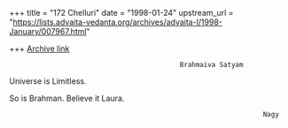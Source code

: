 +++
title = "172 Chelluri"
date = "1998-01-24"
upstream_url = "https://lists.advaita-vedanta.org/archives/advaita-l/1998-January/007967.html"

+++
[Archive link](https://lists.advaita-vedanta.org/archives/advaita-l/1998-January/007967.html)

                                               Brahmaiva Satyam

Universe is Limitless.

So is Brahman.     Believe it Laura.


                                                                    Nagy

